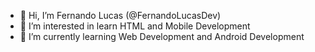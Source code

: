 - 👋 Hi, I’m Fernando Lucas (@FernandoLucasDev)
- 👀 I’m interested in learn HTML and Mobile Development
- 🌱 I’m currently learning Web Development and Android Development


<!---
FernandoLucasDev/FernandoLucasDev is a ✨ special ✨ repository because its `README.md` (this file) appears on your GitHub profile.
You can click the Preview link to take a look at your changes.
--->
